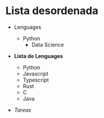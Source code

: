 <!-- Autor: Daniel Benjamin Perez Morales -->
<!-- GitHub: https://github.com/DanielBenjaminPerezMoralesDev13 -->
<!-- GitLab: https://gitlab.com/DanielBenjaminPerezMoralesDev13 -->
<!-- Correo electrónico: danielperezdev@proton.me -->

# Lista desordenada

- Lenguages

  - Python
    - Data Science

- **Lista de Lenguages**

  - Python
  - Javascript
  - Typescript
  - Rust
  - C
  - Java

- _Tareas_
